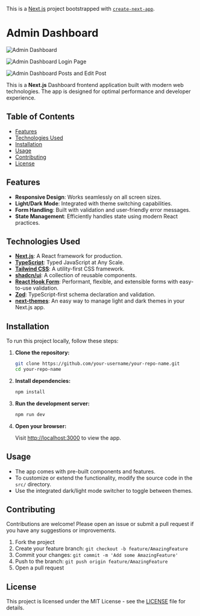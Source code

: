 This is a [Next.js](https://nextjs.org/) project bootstrapped with [`create-next-app`](https://github.com/vercel/next.js/tree/canary/packages/create-next-app).

# Admin Dashboard

![Admin Dashboard](https://github.com/user-attachments/assets/60d70a56-8029-4662-a9e6-ecf61f2ad410)

![Admin Dashboard Login Page](https://github.com/user-attachments/assets/6671af09-bb22-4f36-a5ad-ed2e55fbb466)

![Admin Dashboard Posts and Edit Post](https://github.com/user-attachments/assets/c39dc27a-349a-4fcb-aae3-b389d597be23)

This is a **Next.js** Dashboard frontend application built with modern web technologies. The app is designed for optimal performance and developer experience.

## Table of Contents

- [Features](#features)
- [Technologies Used](#technologies-used)
- [Installation](#installation)
- [Usage](#usage)
- [Contributing](#contributing)
- [License](#license)

## Features

- **Responsive Design**: Works seamlessly on all screen sizes.
- **Light/Dark Mode**: Integrated with theme switching capabilities.
- **Form Handling**: Built with validation and user-friendly error messages.
- **State Management**: Efficiently handles state using modern React practices.

## Technologies Used

- **[Next.js](https://nextjs.org/)**: A React framework for production.
- **[TypeScript](https://www.typescriptlang.org/)**: Typed JavaScript at Any Scale.
- **[Tailwind CSS](https://tailwindcss.com/)**: A utility-first CSS framework.
- **[shadcn/ui](https://shadcn.dev/)**: A collection of reusable components.
- **[React Hook Form](https://react-hook-form.com/)**: Performant, flexible, and extensible forms with easy-to-use validation.
- **[Zod](https://zod.dev/)**: TypeScript-first schema declaration and validation.
- **[next-themes](https://github.com/pacocoursey/next-themes)**: An easy way to manage light and dark themes in your Next.js app.

## Installation

To run this project locally, follow these steps:

1. **Clone the repository:**

    ```bash
    git clone https://github.com/your-username/your-repo-name.git
    cd your-repo-name
    ```

2. **Install dependencies:**

    ```bash
    npm install
    ```

3. **Run the development server:**

    ```bash
    npm run dev
    ```

4. **Open your browser:**

    Visit [http://localhost:3000](http://localhost:3000) to view the app.

## Usage

- The app comes with pre-built components and features. 
- To customize or extend the functionality, modify the source code in the `src/` directory.
- Use the integrated dark/light mode switcher to toggle between themes.
  
## Contributing

Contributions are welcome! Please open an issue or submit a pull request if you have any suggestions or improvements.

1. Fork the project
2. Create your feature branch: `git checkout -b feature/AmazingFeature`
3. Commit your changes: `git commit -m 'Add some AmazingFeature'`
4. Push to the branch: `git push origin feature/AmazingFeature`
5. Open a pull request

## License

This project is licensed under the MIT License - see the [LICENSE](LICENSE) file for details.

